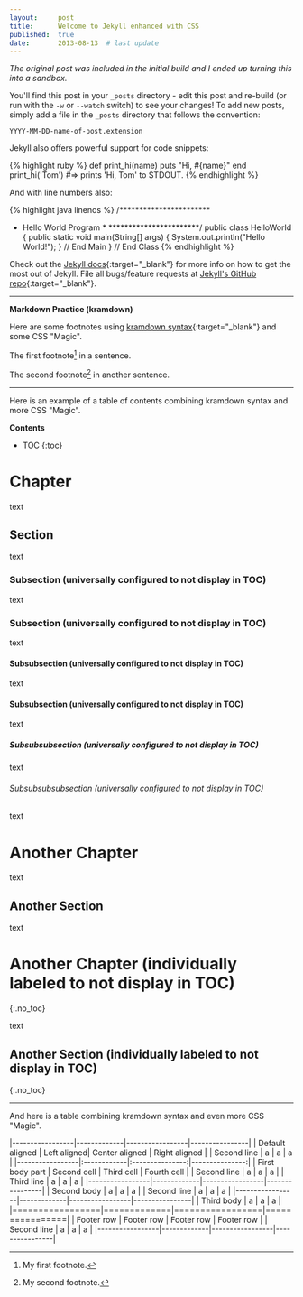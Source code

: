 ```yaml
---
layout:     post
title:      Welcome to Jekyll enhanced with CSS
published:  true
date:       2013-08-13  # last update
---
```


_The original post was included in the initial build and I ended up turning this into a sandbox._ 

You'll find this post in your `_posts` directory - edit this post and re-build (or run with the `-w` or `--watch` switch) to see your changes!
To add new posts, simply add a file in the `_posts` directory that follows the convention:

    YYYY-MM-DD-name-of-post.extension

Jekyll also offers powerful support for code snippets:

{% highlight ruby %}
def print_hi(name)
  puts "Hi, #{name}"
end
print_hi('Tom')
#=> prints 'Hi, Tom' to STDOUT.
{% endhighlight %}

And with line numbers also:

{% highlight java linenos %}
/***********************
 * Hello World Program *
 ***********************/
public class HelloWorld
{
    public static void main(String[] args)
    {
        System.out.println("Hello World!");
    } // End Main
} // End Class
{% endhighlight %}


Check out the [Jekyll docs][jekyll]{:target="_blank"} for more info on how to get the most out of Jekyll. File all bugs/feature requests at [Jekyll's GitHub repo][jekyll-gh]{:target="_blank"}.

[jekyll-gh]: https://github.com/mojombo/jekyll
[jekyll]: http://jekyllrb.com

---

**Markdown Practice (kramdown)**

Here are some footnotes using [kramdown syntax](http://kramdown.rubyforge.org/syntax.html){:target="_blank"} and some CSS "Magic".

The first footnote[^foot1] in a sentence.

The second footnote[^foot2] in another sentence.

[^foot1]: My first footnote.

[^foot2]: My second footnote.

---

Here is an example of a table of contents combining kramdown syntax and more CSS "Magic".

**Contents**

* TOC
{:toc}

# Chapter

text

## Section

text

### Subsection (universally configured to not display in TOC)

text

### Subsection (universally configured to not display in TOC)

text

#### Subsubsection (universally configured to not display in TOC)

text

#### Subsubsection (universally configured to not display in TOC)

text

##### Subsubsubsection (universally configured to not display in TOC)

text

###### Subsubsubsubsection (universally configured to not display in TOC)

text

# Another Chapter

text

## Another Section

text

# Another Chapter (individually labeled to not display in TOC)
{:.no_toc}

text

## Another Section (individually labeled to not display in TOC)
{:.no_toc}

---

And here is a table combining kramdown syntax and even more CSS "Magic".

|-----------------|-------------|-----------------|----------------|
| Default aligned | Left aligned| Center aligned  | Right aligned  |
| Second line     | a           | a               | a              |
|-----------------|:------------|:---------------:|---------------:|
| First body part | Second cell | Third cell      | Fourth cell    |
| Second line     | a           | a               | a              |
| Third line      | a           | a               | a              |
|-----------------|-------------|-----------------|----------------|
| Second body     | a           | a               | a              |
| Second line     | a           | a               | a              |
|-----------------|-------------|-----------------|----------------|
| Third body      | a           | a               | a              |
|=================|=============|=================|================|
| Footer row      | Footer row  | Footer row      | Footer row     |
| Second line     | a           | a               | a              |
|-----------------|-------------|-----------------|----------------|
